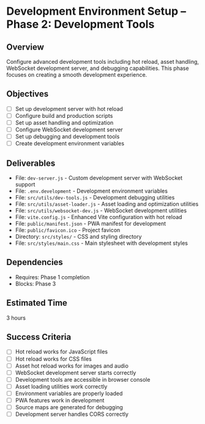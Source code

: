 # Development Environment Setup – Phase 2: Development Tools

## Overview
Configure advanced development tools including hot reload, asset handling, WebSocket development server, and debugging capabilities. This phase focuses on creating a smooth development experience.

## Objectives
- [ ] Set up development server with hot reload
- [ ] Configure build and production scripts
- [ ] Set up asset handling and optimization
- [ ] Configure WebSocket development server
- [ ] Set up debugging and development tools
- [ ] Create development environment variables

## Deliverables
- File: `dev-server.js` - Custom development server with WebSocket support
- File: `.env.development` - Development environment variables
- File: `src/utils/dev-tools.js` - Development debugging utilities
- File: `src/utils/asset-loader.js` - Asset loading and optimization utilities
- File: `src/utils/websocket-dev.js` - WebSocket development utilities
- File: `vite.config.js` - Enhanced Vite configuration with hot reload
- File: `public/manifest.json` - PWA manifest for development
- File: `public/favicon.ico` - Project favicon
- Directory: `src/styles/` - CSS and styling directory
- File: `src/styles/main.css` - Main stylesheet with development styles

## Dependencies
- Requires: Phase 1 completion
- Blocks: Phase 3

## Estimated Time
3 hours

## Success Criteria
- [ ] Hot reload works for JavaScript files
- [ ] Hot reload works for CSS files
- [ ] Asset hot reload works for images and audio
- [ ] WebSocket development server starts correctly
- [ ] Development tools are accessible in browser console
- [ ] Asset loading utilities work correctly
- [ ] Environment variables are properly loaded
- [ ] PWA features work in development
- [ ] Source maps are generated for debugging
- [ ] Development server handles CORS correctly 